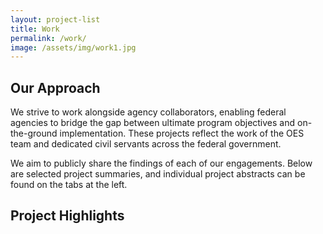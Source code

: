```yaml
---
layout: project-list
title: Work
permalink: /work/
image: /assets/img/work1.jpg
---
```

## Our Approach

We strive to work alongside agency collaborators, enabling federal agencies to bridge the gap between ultimate program objectives and on-the-ground implementation. These projects reflect the work of the OES team and dedicated civil servants across the federal government. 

We aim to publicly share the findings of each of our engagements. Below are selected project summaries, and individual project abstracts can be found on the tabs at the left. 

## Project Highlights

